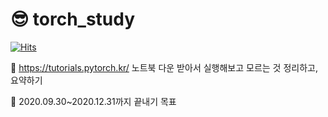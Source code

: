 # 😎 torch_study

[![Hits](https://hits.seeyoufarm.com/api/count/incr/badge.svg?url=https%3A%2F%2Fgithub.com%2Flong8v%2Ftorch_study&count_bg=%2379C83D&title_bg=%23555555&icon=&icon_color=%23E7E7E7&title=hits&edge_flat=false)](https://hits.seeyoufarm.com)

🍕 https://tutorials.pytorch.kr/ 노트북 다운 받아서 실행해보고 모르는 것 정리하고, 요약하기 

🍔 2020.09.30~2020.12.31까지 끝내기 목표
